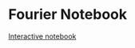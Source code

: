 # Fourier Notebook

[Interactive notebook](https://nbviewer.org/github/unic0rn9k/fourier-notebook/blob/master/README.ipynb)
